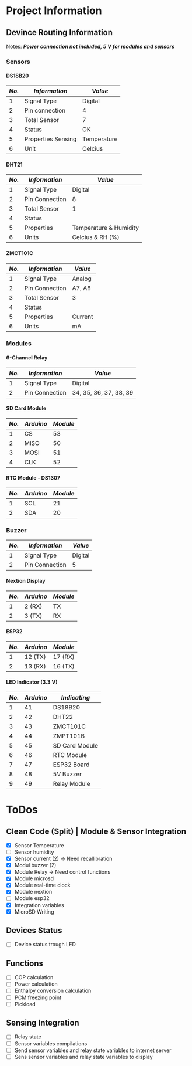 # Project Information

## Devince Routing Information
Notes: ***Power connection not included, 5 V for modules and sensors***
### Sensors
#### DS18B20
|*No.*|*Information*|*Value*|
| ------------- | ------------- | ------------- |
|1|Signal Type|Digital|
|2|Pin connection|4|
|3|Total Sensor|7|
|4|Status|OK|
|5|Properties Sensing|Temperature|
|6|Unit|Celcius|
#### DHT21
|*No.*|*Information*|*Value*|
| ------------- | ------------- | ------------- |
|1|Signal Type|Digital|
|2|Pin Connection|8|
|3|Total Sensor|1|
|4|Status||
|5|Properties|Temperature & Humidity|
|6|Units|Celcius & RH (%)|
#### ZMCT101C
|*No.*|*Information*|*Value*|
| ------------- | ------------- | ------------- |
|1|Signal Type|Analog|
|2|Pin Connection|A7, A8|
|3|Total Sensor|3|
|4|Status||
|5|Properties|Current|
|6|Units|mA|
### Modules
#### 6-Channel Relay
|*No.*|*Information*|*Value*|
| ------------- | ------------- | ------------- |
|1|Signal Type|Digital|
|2|Pin Connection|34, 35, 36, 37, 38, 39|
#### SD Card Module
|*No.*|*Arduino*|*Module*|
| ------------- | ------------- | ------------- |
|1|CS|53|
|2|MISO|50|
|3|MOSI|51|
|4|CLK|52|
#### RTC Module - DS1307
|*No.*|*Arduino*|*Module*|
| ------------- | ------------- | ------------- |
|1|SCL|21|
|2|SDA|20|
### Buzzer
|*No.*|*Information*|*Value*|
| ------------- | ------------- | ------------- |
|1|Signal Type|Digital|
|2|Pin Connection|5|
#### Nextion Display
|*No.*|*Arduino*|*Module*|
| ------------- | ------------- | ------------- |
|1|2 (RX)|TX|
|2|3 (TX)|RX|
#### ESP32
|*No.*|*Arduino*|*Module*|
| ------------- | ------------- | ------------- |
|1|12 (TX)|17 (RX)|
|2|13 (RX)|16 (TX)|
#### LED Indicator (3.3 V)
|*No.*|*Arduino*|*Indicating*|
| ------------- | ------------- | ------------- |
|1|41|DS18B20|
|2|42|DHT22|
|3|43|ZMCT101C|
|4|44|ZMPT101B|
|5|45|SD Card Module|
|6|46|RTC Module|
|7|47|ESP32 Board|
|8|48|5V Buzzer|
|9|49|Relay Module|

# ToDos
## Clean Code (Split) | Module & Sensor Integration
- [X] Sensor Temperature
- [ ] Sensor humidity
- [X] Sensor current (2) -> Need recallibration
- [X] Modul buzzer (2)
- [X] Module Relay -> Need control functions
- [X] Module microsd
- [X] Module real-time clock
- [X] Module nextion
- [ ] Module esp32
- [X] Integration variables
- [X] MicroSD Writing

## Devices Status 
- [ ] Device status trough LED

## Functions
- [ ] COP calculation
- [ ] Power calculation
- [ ] Enthalpy conversion calculation
- [ ] PCM freezing point
- [ ] Pickload

## Sensing Integration
- [ ] Relay state
- [ ] Sensor variables compilations
- [ ] Send sensor variables and relay state variables to internet server
- [ ] Sens sensor variables and relay state variables to display
